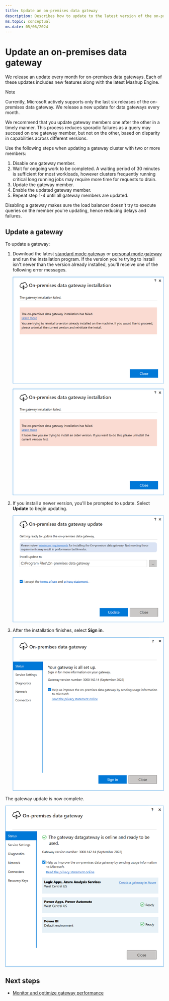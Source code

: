 ```yaml
---
title: Update an on-premises data gateway
description: Describes how to update to the latest version of the on-premises data gateway.
ms.topic: conceptual
ms.date: 05/06/2024
---
```


# Update an on-premises data gateway

We release an update every month for on-premises data gateways. Each of these updates includes new features along with the latest Mashup Engine.

> [!NOTE]
>Currently, Microsoft actively supports only the last six releases of the on-premises data gateway. We release a new update for data gateways every month.

We recommend that you update gateway members one after the other in a timely manner. This process reduces sporadic failures as a query may succeed on one gateway member, but not on the other, based on disparity in capabilities across different versions.

Use the following steps when updating a gateway cluster with two or more members:

1. Disable one gateway member.
2. Wait for ongoing work to be completed. A waiting period of 30 minutes is sufficient for most workloads, however clusters frequently running critical long running jobs may require more time for requests to drain.
3. Update the gateway member.
4. Enable the updated gateway member.
5. Repeat step 1-4 until all gateway members are updated.

Disabling a gateway makes sure the load balancer doesn't try to execute queries on the member you're updating, hence reducing delays and failures.

## Update a gateway

To update a gateway:

1. Download the latest [standard mode gateway](https://go.microsoft.com/fwlink/?LinkId=2116849&clcid=0x409) or [personal mode gateway](https://go.microsoft.com/fwlink/?LinkId=2116848&clcid=0x409) and run the installation program. If the version you're trying to install isn't newer than the version already installed, you'll receive one of the following error messages.

   ![The update version is the same as the installed version.](media/service-gateway-update/gateway-same-version.png)

   ![The update version is older than the installed version.](media/service-gateway-update/gateway-old-version.png)

1. If you install a newer version, you'll be prompted to update. Select **Update** to begin updating.

   ![Getting ready to update.](media/service-gateway-update/update-getting-ready.png)

1. After the installation finishes, select **Sign in**.

   ![Gateway update sign-in.](media/service-gateway-update/gateway-update-signin.png)

The gateway update is now complete.

![The gateway update is complete.](media/service-gateway-update/gateway-update-complete.png)

## Next steps

* [Monitor and optimize gateway performance](service-gateway-performance.md)
